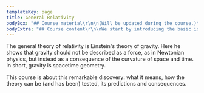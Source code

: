 ```yaml
---
templateKey: page
title: General Relativity
bodyBox: "## Course material\r\n\n(Will be updated during the course.)\r\n\n* Schedule 2018\r\n* Preliminary courseplan\r\n* Info about the examination\r\n* Answers to recommended problems\r\n* Errata to the course book (Hartle: Gravity)\r\n\n## \rLecture notes\r\n\nPlease note that these notes are written primarily for myself as support during the lecture. Their content may therefore not be understandable for someone who didn't attend the lecture. (The first page is usually a summary of the content of the lecture. Green text are things that I say but not write on the board. Pink question marks are things that I may ask during the lecture). \r\n\n* Notes to lecture 1\r\n* Notes to lecture 2\r\n* Notes to lecture 3\r\n* Notes to lecture 4\r\n* Notes to lecture 5"
bodyExtra: "## Course content\r\n\nWe start by introducing the basic ideas behind the theory, such as the equivalence principle, how to describe curved spaces and spacetimes in terms of a metric, and the true importance of special relativity as a locally valid theory. Then we use this to study the most important case: the Schwarzschild spacetime, that is, the spacetime outside a spherically symmetric mass distribution such as a planet, a star or a black hole. \r\n\n\rOnly thereafter we move on to the more mathematical parts of the theory, introducing covariant derivative, the curvature tensor, the stress energy tensor and Einstein's equations. \r\n\n\rWe then discuss some interesting applications of the theory, such as black holes, cosmology and gravitational radiation. \r\n\n## \rCourse literature\r\n\nJames B. Hartle: Gravity - an Introduction to Einstein's General Relativity (Addison Wesley 2003, ISBN: 0-8053-8662-9) \r\n\nNote that the book now exists in two versions, the original one and, unfortunately, a bad new one. \r\n\nThis is the one you should buy: \r\n\n[http://www.adlibris.com/se/bok/gravity-9780805386622 \r](http://www.adlibris.com/se/bok/gravity-9780805386622)\n\nDo **NOT **buy the so called \"New international edition\" from Pearson: \r\n\n[http://www.adlibris.com/se/bok/gravity-9781292039145 \r](http://www.adlibris.com/se/bok/gravity-9781292039145)\n\nThe appendices are missing, the page numbering is wrong and the paper quality is very bad. The book is essentially useless. The original book is more expensive, but it is worth it. Note that it may soon be out of stock in Europe. \r\n\n## Teacher\r\n\nThe lectures are given by Sören Holst. Here is my webpage. If you have any questions concerning the course, don't hesitate to contact me at [holst@fysik.su.se \r](mailto:holst@fysik.su.se)\n\nThe problem solving sessions will be led by Anders Lundkvist. \r\n\nOfficial webpage for the course\r\n\n[Official course plan](https://sisu.it.su.se/search/info/FK8025)"
---
```


The general theory of relativity is Einstein's theory of gravity. Here he shows that gravity should not be described as a force, as in Newtonian physics, but instead as a consequence of the curvature of space and time. In short, gravity is spacetime geometry. 

This course is about this remarkable discovery: what it means, how the theory can be (and has been) tested, its predictions and consequences.